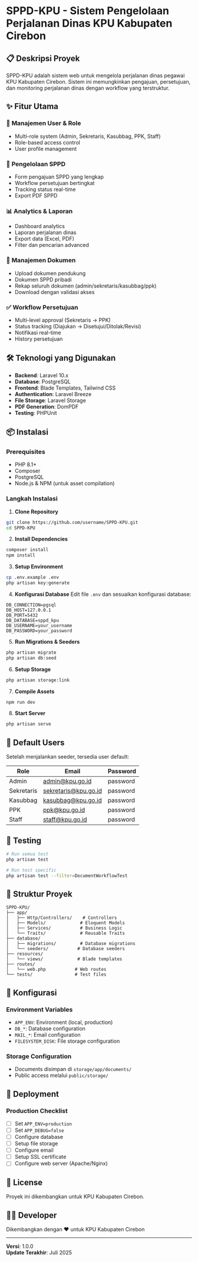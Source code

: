 # SPPD-KPU - Sistem Pengelolaan Perjalanan Dinas KPU Kabupaten Cirebon

## 📋 Deskripsi Proyek

SPPD-KPU adalah sistem web untuk mengelola perjalanan dinas pegawai KPU Kabupaten Cirebon. Sistem ini memungkinkan pengajuan, persetujuan, dan monitoring perjalanan dinas dengan workflow yang terstruktur.

## ✨ Fitur Utama

### 🔐 **Manajemen User & Role**
- Multi-role system (Admin, Sekretaris, Kasubbag, PPK, Staff)
- Role-based access control
- User profile management

### 📝 **Pengelolaan SPPD**
- Form pengajuan SPPD yang lengkap
- Workflow persetujuan bertingkat
- Tracking status real-time
- Export PDF SPPD

### 📊 **Analytics & Laporan**
- Dashboard analytics
- Laporan perjalanan dinas
- Export data (Excel, PDF)
- Filter dan pencarian advanced

### 📁 **Manajemen Dokumen**
- Upload dokumen pendukung
- Dokumen SPPD pribadi
- Rekap seluruh dokumen (admin/sekretaris/kasubbag/ppk)
- Download dengan validasi akses

### ✅ **Workflow Persetujuan**
- Multi-level approval (Sekretaris → PPK)
- Status tracking (Diajukan → Disetujui/Ditolak/Revisi)
- Notifikasi real-time
- History persetujuan

## 🛠️ Teknologi yang Digunakan

- **Backend**: Laravel 10.x
- **Database**: PostgreSQL
- **Frontend**: Blade Templates, Tailwind CSS
- **Authentication**: Laravel Breeze
- **File Storage**: Laravel Storage
- **PDF Generation**: DomPDF
- **Testing**: PHPUnit

## 📦 Instalasi

### Prerequisites
- PHP 8.1+
- Composer
- PostgreSQL
- Node.js & NPM (untuk asset compilation)

### Langkah Instalasi

1. **Clone Repository**
```bash
git clone https://github.com/username/SPPD-KPU.git
cd SPPD-KPU
```

2. **Install Dependencies**
```bash
composer install
npm install
```

3. **Setup Environment**
```bash
cp .env.example .env
php artisan key:generate
```

4. **Konfigurasi Database**
Edit file `.env` dan sesuaikan konfigurasi database:
```env
DB_CONNECTION=pgsql
DB_HOST=127.0.0.1
DB_PORT=5432
DB_DATABASE=sppd_kpu
DB_USERNAME=your_username
DB_PASSWORD=your_password
```

5. **Run Migrations & Seeders**
```bash
php artisan migrate
php artisan db:seed
```

6. **Setup Storage**
```bash
php artisan storage:link
```

7. **Compile Assets**
```bash
npm run dev
```

8. **Start Server**
```bash
php artisan serve
```

## 👥 Default Users

Setelah menjalankan seeder, tersedia user default:

| Role | Email | Password |
|------|-------|----------|
| Admin | admin@kpu.go.id | password |
| Sekretaris | sekretaris@kpu.go.id | password |
| Kasubbag | kasubbag@kpu.go.id | password |
| PPK | ppk@kpu.go.id | password |
| Staff | staff@kpu.go.id | password |

## 🧪 Testing

```bash
# Run semua test
php artisan test

# Run test specific
php artisan test --filter=DocumentWorkflowTest
```

## 📁 Struktur Proyek

```
SPPD-KPU/
├── app/
│   ├── Http/Controllers/    # Controllers
│   ├── Models/             # Eloquent Models
│   ├── Services/           # Business Logic
│   └── Traits/             # Reusable Traits
├── database/
│   ├── migrations/         # Database migrations
│   └── seeders/           # Database seeders
├── resources/
│   └── views/             # Blade templates
├── routes/
│   └── web.php           # Web routes
└── tests/                # Test files
```

## 🔧 Konfigurasi

### Environment Variables
- `APP_ENV`: Environment (local, production)
- `DB_*`: Database configuration
- `MAIL_*`: Email configuration
- `FILESYSTEM_DISK`: File storage configuration

### Storage Configuration
- Documents disimpan di `storage/app/documents/`
- Public access melalui `public/storage/`

## 🚀 Deployment

### Production Checklist
- [ ] Set `APP_ENV=production`
- [ ] Set `APP_DEBUG=false`
- [ ] Configure database
- [ ] Setup file storage
- [ ] Configure email
- [ ] Setup SSL certificate
- [ ] Configure web server (Apache/Nginx)

## 📝 License

Proyek ini dikembangkan untuk KPU Kabupaten Cirebon.

## 👨‍💻 Developer

Dikembangkan dengan ❤️ untuk KPU Kabupaten Cirebon

---

**Versi**: 1.0.0  
**Update Terakhir**: Juli 2025

